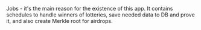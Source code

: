 Jobs - it's the main reason for the existence of this app. It contains schedules to handle winners of lotteries, save needed data to DB and prove it, and also create Merkle root for airdrops.
